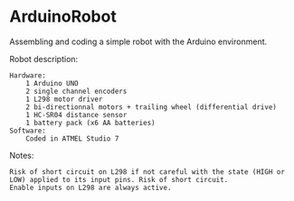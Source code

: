 # ArduinoRobot
Assembling and coding a simple robot with the Arduino environment.

Robot description:

    Hardware:
        1 Arduino UNO
        2 single channel encoders
        1 L298 motor driver
        2 bi-directionnal motors + trailing wheel (differential drive)
        1 HC-SR04 distance sensor
        1 battery pack (x6 AA batteries)
    Software:
        Coded in ATMEL Studio 7

Notes:

    Risk of short circuit on L298 if not careful with the state (HIGH or LOW) applied to its input pins. Risk of short circuit.
    Enable inputs on L298 are always active.
